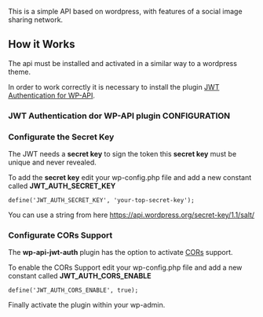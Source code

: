 This is a simple API based on wordpress, with features of a social image sharing network.

## How it Works

The api must be installed and activated in a similar way to a wordpress theme.

In order to work correctly it is necessary to install the plugin [JWT Authentication for WP-API](https://wordpress.org/plugins/jwt-authentication-for-wp-rest-api/).

### JWT Authentication dor WP-API plugin CONFIGURATION

### Configurate the Secret Key

The JWT needs a **secret key** to sign the token this **secret key** must be unique and never revealed.

To add the **secret key** edit your wp-config.php file and add a new constant called **JWT_AUTH_SECRET_KEY**

`
define('JWT_AUTH_SECRET_KEY', 'your-top-secret-key');
`

You can use a string from here https://api.wordpress.org/secret-key/1.1/salt/

### Configurate CORs Support

The **wp-api-jwt-auth** plugin has the option to activate [CORs](https://en.wikipedia.org/wiki/Cross-origin_resource_sharing) support.

To enable the CORs Support edit your wp-config.php file and add a new constant called **JWT_AUTH_CORS_ENABLE**

`
define('JWT_AUTH_CORS_ENABLE', true);
`

Finally activate the plugin within your wp-admin.